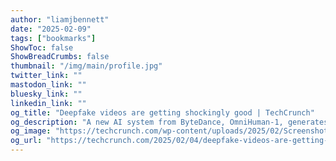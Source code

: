 ```yaml
---
author: "liamjbennett"
date: "2025-02-09"
tags: ["bookmarks"]
ShowToc: false
ShowBreadCrumbs: false
thumbnail: "/img/main/profile.jpg"
twitter_link: ""
mastodon_link: ""
bluesky_link: ""
linkedin_link: ""
og_title: "Deepfake videos are getting shockingly good | TechCrunch"
og_description: "A new AI system from ByteDance, OmniHuman-1, generates shockingly convincing deepfake videos."
og_image: "https://techcrunch.com/wp-content/uploads/2025/02/Screenshot_2025-02-04_at_11.15.25a_¯AM-transformed-1.png"
og_url: "https://techcrunch.com/2025/02/04/deepfake-videos-are-getting-shockingly-good/"
---
```



